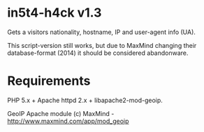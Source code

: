 in5t4-h4ck v1.3
===============

Gets a visitors nationality, hostname, IP and user-agent info (UA).

This script-version still works, but due to MaxMind changing their database-format (2014)
it should be considered abandonware.

Requirements
============
PHP 5.x + Apache httpd 2.x + libapache2-mod-geoip.

GeoIP Apache module (c) MaxMind - http://www.maxmind.com/app/mod_geoip
